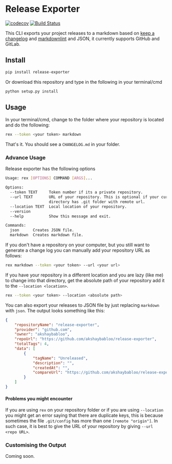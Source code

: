 # Release Exporter

[![codecov](https://codecov.io/gh/akshaybabloo/release-exporter/branch/master/graph/badge.svg)](https://codecov.io/gh/akshaybabloo/release-exporter) [![Build Status](https://travis-ci.org/akshaybabloo/release-exporter.svg?branch=master)](https://travis-ci.org/akshaybabloo/release-exporter)

This CLI exports your project releases to a markdown based on [keep a changelog](http://keepachangelog.com/en/1.0.0/) and [markdownlint](https://github.com/DavidAnson/markdownlint) and JSON, it currently supports GitHub and GitLab.

## Install

```bash
pip install release-exporter
```

Or download this repository and type in the following in your terminal/cmd

```bash
python setup.py install
```

## Usage

In your terminal/cmd, change to the folder where your repository is located and do the following:

```bash
rex --token <your token> markdown
```

That's it. You should see a `CHANGELOG.md` in your folder.


### Advance Usage

Release exporter has the following options

```bash
Usage: rex [OPTIONS] COMMAND [ARGS]...

Options:
  --token TEXT     Token number if its a private repository.
  --url TEXT       URL of your repository. This is optional if your current
                   directory has .git folder with remote url.
  --location TEXT  Local location of your repository.
  --version
  --help           Show this message and exit.

Commands:
  json      Creates JSON file.
  markdown  Creates markdown file.
```

If you don't have a repository on your computer, but you still want to generate a change log you can manually add your repository URL as follows:

```bash
rex markdown --token <your token> --url <your url>
```

If you have your repository in a different location and you are lazy (like me) to change into that directory, get the absolute path of your repository add it to the `--location <location>`.

```bash
rex --token <your token> --location <absolute path>
```

You can also export your releases to JSON file by just replacing `markdown` with `json`. The output looks something like this:

```json
{
    "repositoryName": "release-exporter",
    "provider": "github.com",
    "owner": "akshaybabloo",
    "repoUrl": "https://github.com/akshaybabloo/release-exporter",
    "totalTags": 4,
    "data": [
        {
            "tagName": "Unreleased",
            "description": "",
            "createdAt": "",
            "compareUrl": "https://github.com/akshaybabloo/release-exporter/compare/1.0.3...HEAD"
        }
    ]
}
```

#### Problems you might encounter

If you are using `rex` on your repository folder or if you are using `--location` you might get an error saying that there are duplicate keys, this is because sometimes the file `.git/config` has more than one `[remote "origin"]`. In such case, it is best to give the URL of your repository by giving `--url <repo URL>`.

### Customising the Output

Coming soon.
